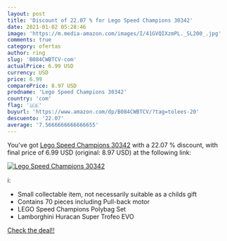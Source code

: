 ```yaml
---
layout: post
title: 'Discount of 22.07 % for Lego Speed Champions 30342'
date: 2021-01-02 05:28:46
image: 'https://m.media-amazon.com/images/I/41GVQIXzmPL._SL200_.jpg'
comments: true
category: ofertas
author: ring
slug: 'B084CWBTCV-com'
actualPrice: 6.99 USD
currency: USD
price: 6.99
comparePrice: 8.97 USD
prodname: 'Lego Speed Champions 30342'
country: 'com'
flag: '🇺🇸'
buyurl: 'https://www.amazon.com/dp/B084CWBTCV/?tag=tolees-20'
descuento: '22.07'
average: '7.5666666666666655'
---
```


You've got [Lego Speed Champions 30342](https://www.amazon.com/dp/B084CWBTCV/?tag=tolees-20) with a  22.07 % discount, with final price of 6.99 USD (original: 8.97 USD) at the following link:

[![Lego Speed Champions 30342](https://m.media-amazon.com/images/I/41GVQIXzmPL._SL200_.jpg)](https://www.amazon.com/dp/B084CWBTCV/?tag=tolees-20)

ℹ️:

- Small collectable item, not necessarily suitable as a childs gift
- Contains 70 pieces including Pull-back motor
- LEGO Speed Champions Polybag Set
- Lamborghini Huracan Super Trofeo EVO

[Check the deal!!](https://www.amazon.com/dp/B084CWBTCV/?tag=tolees-20)
